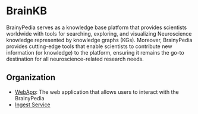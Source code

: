 # BrainKB

BrainyPedia serves as a knowledge base platform that provides scientists worldwide with tools for searching, exploring, and visualizing Neuroscience knowledge represented by knowledge graphs (KGs). Moreover, BrainyPedia provides cutting-edge tools that enable scientists to contribute new information (or knowledge) to the platform, ensuring it remains the go-to destination for all neuroscience-related research needs.

## Organization
- [WebApp](WebApp): The web application that allows users to interact with the BrainyPedia 
- [Ingest Service](ingest_service)
